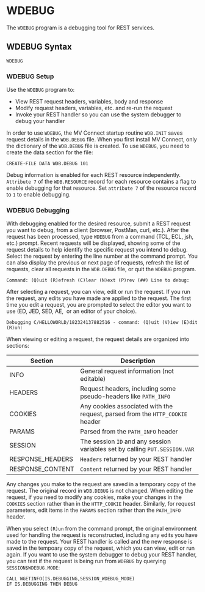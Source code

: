# WDEBUG

<PageHeader />

The `WDEBUG` program is a debugging tool for REST services.

## WDEBUG Syntax

```
WDEBUG
```

### WDEBUG Setup

Use the `WDEBUG` program to:

- View REST request headers, variables, body and response
- Modify request headers, variables, etc. and re-run the request
- Invoke your REST handler so you can use the system debugger to debug your handler

In order to use `WDEBUG`, the MV Connect startup routine `WDB.INIT` saves request details in the `WDB.DEBUG` file. When you first install MV Connect, only the dictionary of the `WDB.DEBUG` file is created. To use `WDEBUG`, you need to create the data section for the file:

```
CREATE-FILE DATA WDB.DEBUG 101
```

Debug information is enabled for each REST resource independently. `Attribute 7` of the `WDB.RESOURCE` record for each resource contains a flag to enable debugging for that resource. Set `attribute 7` of the resource record to `1` to enable debugging.

### WDEBUG Debugging

With debugging enabled for the desired resource, submit a REST request you want to debug, from a client (browser, PostMan, curl, etc.). After the request has been processed, type `WDEBUG` from a command (TCL, ECL, jsh, etc.) prompt. Recent requests will be displayed, showing some of the request details to help identify the specific request you intend to debug. Select the request by entering the line number at the command prompt. You can also display the previous or next page of requests, refresh the list of requests, clear all requests in the `WDB.DEBUG` file, or quit the `WDEBUG` program.

```
Command: (Q)uit (R)efresh (C)lear (N)ext (P)rev (##) Line to debug:
```

After selecting a request, you can view, edit or run the request. If you run the request, any edits you have made are applied to the request. The first time you edit a request, you are prompted to select the editor you want to use (ED, JED, SED, AE,  or an editor of your choice).

```
Debugging C/HELLOWORLD/182324137882516 - command: (Q)uit (V)iew (E)dit (R)un:
```

When viewing or editing a request, the request details are organized into sections:

| Section          | Description                                                                   |
| ---------------- | ----------------------------------------------------------------------------- |
| INFO             | General request information (not editable)                                    |
| HEADERS          | Request headers, including some pseudo-headers like `PATH_INFO`               |
| COOKIES          | Any cookies associated with the request, parsed from the `HTTP_COOKIE` header |
| PARAMS           | Parsed from the `PATH_INFO` header                                            |
| SESSION          | The session `ID` and any session variables set by calling `PUT.SESSION.VAR`   |
| RESPONSE_HEADERS | `Headers` returned by your REST handler                                       |
| RESPONSE_CONTENT | `Content` returned by your REST handler                                       |

Any changes you make to the request are saved in a temporary copy of the request. The original record in `WDB.DEBUG` is not changed. When editing the request, if you need to modify any cookies, make your changes in the `COOKIES` section rather than in the `HTTP_COOKIE` header. Similarly, for request parameters, edit items in the `PARAMS` section rather than the `PATH_INFO` header.

When you select `(R)un` from the command prompt, the original environment used for handling the request is reconstructed, including any edits you have made to the request. Your REST handler is called and the new response is saved in the tempoary copy of the request, which you can view, edit or run again. If you want to use the system debugger to debug your REST handler, you can test if the request is being run from `WDEBUG` by querying `SESSION$WDEBUG.MODE`:

```
CALL WGETINFO(IS.DEBUGGING,SESSION_WDEBUG_MODE)
IF IS.DEBUGGING THEN DEBUG
```

<PageFooter />
